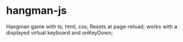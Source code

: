 # hangman-js
Hangman game with ts, html, css;
Resets at page-reload;
works with a displayed virtual keyboard and onKeyDown;
